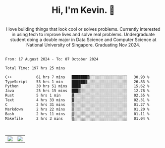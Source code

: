 <!--
**kevin-pek/kevin-pek** is a ✨ _special_ ✨ repository because its `README.md` (this file) appears on your GitHub profile.

Here are some ideas to get you started:

- 🔭 I’m currently working on ...
- 🌱 I’m currently learning ...
- 👯 I’m looking to collaborate on ...
- 🤔 I’m looking for help with ...
- 💬 Ask me about ...
- 📫 How to reach me: ...
- 😄 Pronouns: ...
- ⚡ Fun fact: ...
-->
<div align="center">
  <h1>Hi, I'm Kevin. 👋</h1>
  <br />
  I love building things that look cool or solves problems. Currently interested in using tech to improve lives and solve real problems. Undergraduate student doing a double major in Data Science and Computer Science at National University of Singapore. Graduating Nov 2024.
</div>
<br />
<!--START_SECTION:waka-->

```txt
From: 17 August 2024 - To: 07 October 2024

Total Time: 197 hrs 25 mins

C++           61 hrs 7 mins   ███████▓░░░░░░░░░░░░░░░░░   30.93 %
TypeScript    53 hrs 1 min    ██████▓░░░░░░░░░░░░░░░░░░   26.83 %
Python        30 hrs 51 mins  ████░░░░░░░░░░░░░░░░░░░░░   15.62 %
Java          25 hrs 15 mins  ███▒░░░░░░░░░░░░░░░░░░░░░   12.78 %
Rust          5 hrs 1 min     ▓░░░░░░░░░░░░░░░░░░░░░░░░   02.55 %
Text          4 hrs 33 mins   ▓░░░░░░░░░░░░░░░░░░░░░░░░   02.31 %
C             2 hrs 31 mins   ▒░░░░░░░░░░░░░░░░░░░░░░░░   01.27 %
Markdown      2 hrs 22 mins   ▒░░░░░░░░░░░░░░░░░░░░░░░░   01.20 %
Bash          2 hrs 11 mins   ▒░░░░░░░░░░░░░░░░░░░░░░░░   01.11 %
Makefile      2 hrs 3 mins    ▒░░░░░░░░░░░░░░░░░░░░░░░░   01.04 %
```

<!--END_SECTION:waka-->
<br />
<table width="100%">
  <tr>
    <td align="left" width="50%">
      <img src="https://github-readme-stats-kevin-pek.vercel.app/api?username=kevin-pek&include_all_commits=true&count_private=true&theme=rose_pine" />
    </td>
    <td align="right" width="50%">
      <img src="https://github-readme-stats-kevin-pek.vercel.app/api/top-langs?username=kevin-pek&langs_count=10&hide_progress=true&theme=rose_pine" />
    </td>
  </tr>
</table>
